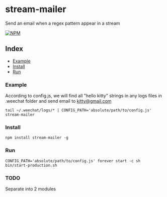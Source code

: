 # stream-mailer
Send an email when a regex pattern appear in a stream

[![NPM](https://nodei.co/npm/stream-mailer.png)](https://nodei.co/npm/stream-mailer/) 

## Index

* [Example](#example)
* [Install](#install)
* [Run](#run)

### Example

According to config.js, we will find all "hello kitty" strings in any logs files in .weechat folder and send email to kitty@gmail.com

    tail ~/.weechat/logs/* | CONFIG_PATH='absolute/path/to/config.js' stream-mailer

### Install

    npm install stream-mailer -g

### Run
    
    CONFIG_PATH='absolute/path/to/config.js' forever start -c sh bin/start-production.sh

### TODO

Separate into 2 modules
